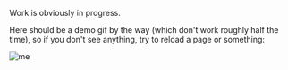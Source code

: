 Work is obviously in progress.

Here should be a demo gif by the way (which don't work roughly half the time), so if you don't see anything, try to reload a page or something:

![me](https://i.postimg.cc/LXLYzjG3/03f.gif)